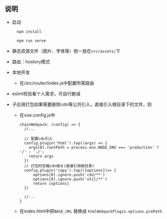 ## 说明


- 启动

  ```js
    npm install

    npm run serve
  ```

- 静态资源文件（图片、字体等）统一放在`src/assets/`下

- 路由：hostory模式

- 本地开发

  - 在/src/router/index.js中配置所需路由


- eslint校验看个人需求，可自行删减

- 子应用打包如果需要删除cdn等公共引入，直接引入根目录下的文件，则

  - 在vue.config.js中

    ```
    chainWebpack: (config) => {
      //...

      // 配置cdn引入
      config.plugin('html').tap((args) => {
        args[0].rootPath = process.env.NODE_ENV === 'production' ? '/' : './';
        return args
      })
      // 打包时忽略cdn相关(直接引用根目录)
      config.plugin('copy').tap(([options])=> {
          options[0].ignore.push('cdn/**')
          options[0].ignore.push('util/**')
          return [options]
      })

      //...
    }
    ```
  
  - 在index.html中把`BASE_URL` 替换成 `htmlWebpackPlugin.options.prePath` 